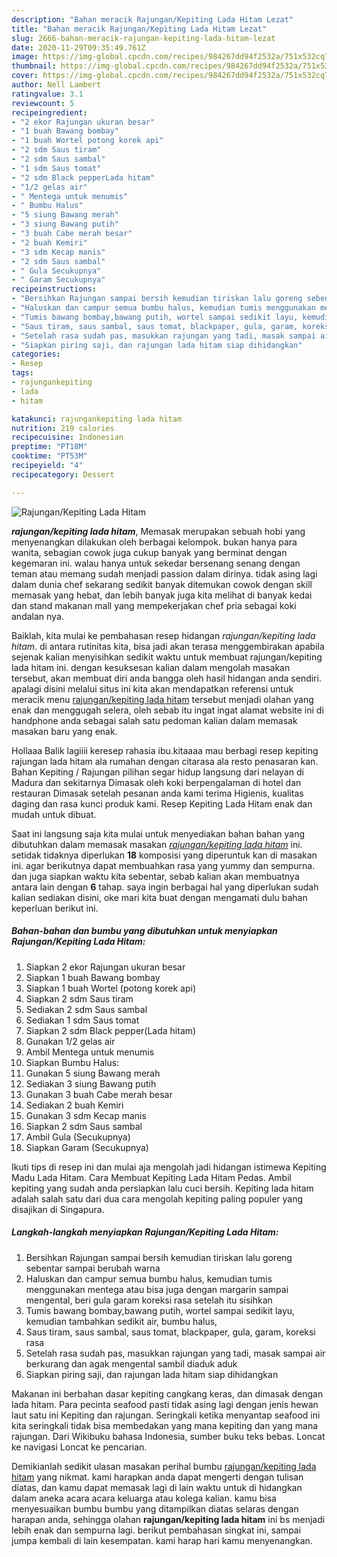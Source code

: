 ```yaml
---
description: "Bahan meracik Rajungan/Kepiting Lada Hitam Lezat"
title: "Bahan meracik Rajungan/Kepiting Lada Hitam Lezat"
slug: 2666-bahan-meracik-rajungan-kepiting-lada-hitam-lezat
date: 2020-11-29T09:35:49.761Z
image: https://img-global.cpcdn.com/recipes/984267dd94f2532a/751x532cq70/rajungankepiting-lada-hitam-foto-resep-utama.jpg
thumbnail: https://img-global.cpcdn.com/recipes/984267dd94f2532a/751x532cq70/rajungankepiting-lada-hitam-foto-resep-utama.jpg
cover: https://img-global.cpcdn.com/recipes/984267dd94f2532a/751x532cq70/rajungankepiting-lada-hitam-foto-resep-utama.jpg
author: Nell Lambert
ratingvalue: 3.1
reviewcount: 5
recipeingredient:
- "2 ekor Rajungan ukuran besar"
- "1 buah Bawang bombay"
- "1 buah Wortel potong korek api"
- "2 sdm Saus tiram"
- "2 sdm Saus sambal"
- "1 sdm Saus tomat"
- "2 sdm Black pepperLada hitam"
- "1/2 gelas air"
- " Mentega untuk menumis"
- " Bumbu Halus"
- "5 siung Bawang merah"
- "3 siung Bawang putih"
- "3 buah Cabe merah besar"
- "2 buah Kemiri"
- "3 sdm Kecap manis"
- "2 sdm Saus sambal"
- " Gula Secukupnya"
- " Garam Secukupnya"
recipeinstructions:
- "Bersihkan Rajungan sampai bersih kemudian tiriskan lalu goreng sebentar sampai berubah warna"
- "Haluskan dan campur semua bumbu halus, kemudian tumis menggunakan mentega atau bisa juga dengan margarin sampai mengental, beri gula garam koreksi rasa setelah itu sisihkan"
- "Tumis bawang bombay,bawang putih, wortel sampai sedikit layu, kemudian tambahkan sedikit air, bumbu halus,"
- "Saus tiram, saus sambal, saus tomat, blackpaper, gula, garam, koreksi rasa"
- "Setelah rasa sudah pas, masukkan rajungan yang tadi, masak sampai air berkurang dan agak mengental sambil diaduk aduk"
- "Siapkan piring saji, dan rajungan lada hitam siap dihidangkan"
categories:
- Resep
tags:
- rajungankepiting
- lada
- hitam

katakunci: rajungankepiting lada hitam 
nutrition: 219 calories
recipecuisine: Indonesian
preptime: "PT18M"
cooktime: "PT53M"
recipeyield: "4"
recipecategory: Dessert

---
```



![Rajungan/Kepiting Lada Hitam](https://img-global.cpcdn.com/recipes/984267dd94f2532a/751x532cq70/rajungankepiting-lada-hitam-foto-resep-utama.jpg)

<b><i>rajungan/kepiting lada hitam</i></b>, Memasak merupakan sebuah hobi yang menyenangkan dilakukan oleh berbagai kelompok. bukan hanya para wanita, sebagian cowok juga cukup banyak yang berminat dengan kegemaran ini. walau hanya untuk sekedar bersenang senang dengan teman atau memang sudah menjadi passion dalam dirinya. tidak asing lagi dalam dunia chef sekarang sedikit banyak ditemukan cowok dengan skill memasak yang hebat, dan lebih banyak juga kita melihat di banyak kedai dan stand makanan mall yang mempekerjakan chef pria sebagai koki andalan nya.

Baiklah, kita mulai ke pembahasan resep hidangan <i>rajungan/kepiting lada hitam</i>. di antara rutinitas kita, bisa jadi akan terasa menggembirakan apabila sejenak kalian menyisihkan sedikit waktu untuk membuat rajungan/kepiting lada hitam ini. dengan kesuksesan kalian dalam mengolah masakan tersebut, akan membuat diri anda bangga oleh hasil hidangan anda sendiri. apalagi disini melalui situs ini kita akan mendapatkan referensi untuk meracik menu <u>rajungan/kepiting lada hitam</u> tersebut menjadi olahan yang enak dan menggugah selera, oleh sebab itu ingat ingat alamat website ini di handphone anda sebagai salah satu pedoman kalian dalam memasak masakan baru yang enak.

Hollaaa Balik lagiiii keresep rahasia ibu.kitaaaa mau berbagi resep kepiting rajungan lada hitam ala rumahan dengan citarasa ala resto penasaran kan. Bahan Kepiting / Rajungan pilihan segar hidup langsung dari nelayan di Madura dan sekitarnya Dimasak oleh koki berpengalaman di hotel dan restauran Dimasak setelah pesanan anda kami terima Higienis, kualitas daging dan rasa kunci produk kami. Resep Kepiting Lada Hitam enak dan mudah untuk dibuat.


Saat ini langsung saja kita mulai untuk menyediakan bahan bahan yang dibutuhkan dalam memasak masakan <u><i>rajungan/kepiting lada hitam</i></u> ini. setidak tidaknya diperlukan <b>18</b> komposisi yang diperuntuk kan di masakan ini. agar berikutnya dapat membuahkan rasa yang yummy dan sempurna. dan juga siapkan waktu kita sebentar, sebab kalian akan membuatnya antara lain dengan <b>6</b> tahap. saya ingin berbagai hal yang diperlukan sudah kalian sediakan disini, oke mari kita buat dengan mengamati dulu bahan keperluan berikut ini.

<!--inarticleads1-->

##### Bahan-bahan dan bumbu yang dibutuhkan untuk menyiapkan Rajungan/Kepiting Lada Hitam:

1. Siapkan 2 ekor Rajungan ukuran besar
1. Siapkan 1 buah Bawang bombay
1. Siapkan 1 buah Wortel (potong korek api)
1. Siapkan 2 sdm Saus tiram
1. Sediakan 2 sdm Saus sambal
1. Sediakan 1 sdm Saus tomat
1. Siapkan 2 sdm Black pepper(Lada hitam)
1. Gunakan 1/2 gelas air
1. Ambil  Mentega untuk menumis
1. Siapkan  Bumbu Halus:
1. Gunakan 5 siung Bawang merah
1. Sediakan 3 siung Bawang putih
1. Gunakan 3 buah Cabe merah besar
1. Sediakan 2 buah Kemiri
1. Gunakan 3 sdm Kecap manis
1. Siapkan 2 sdm Saus sambal
1. Ambil  Gula (Secukupnya)
1. Siapkan  Garam (Secukupnya)


Ikuti tips di resep ini dan mulai aja mengolah jadi hidangan istimewa Kepiting Madu Lada Hitam. Cara Membuat Kepiting Lada Hitam Pedas. Ambil kepiting yang sudah anda persiapkan lalu cuci bersih. Kepiting lada hitam adalah salah satu dari dua cara mengolah kepiting paling populer yang disajikan di Singapura. 

<!--inarticleads2-->

##### Langkah-langkah menyiapkan Rajungan/Kepiting Lada Hitam:

1. Bersihkan Rajungan sampai bersih kemudian tiriskan lalu goreng sebentar sampai berubah warna
1. Haluskan dan campur semua bumbu halus, kemudian tumis menggunakan mentega atau bisa juga dengan margarin sampai mengental, beri gula garam koreksi rasa setelah itu sisihkan
1. Tumis bawang bombay,bawang putih, wortel sampai sedikit layu, kemudian tambahkan sedikit air, bumbu halus,
1. Saus tiram, saus sambal, saus tomat, blackpaper, gula, garam, koreksi rasa
1. Setelah rasa sudah pas, masukkan rajungan yang tadi, masak sampai air berkurang dan agak mengental sambil diaduk aduk
1. Siapkan piring saji, dan rajungan lada hitam siap dihidangkan


Makanan ini berbahan dasar kepiting cangkang keras, dan dimasak dengan lada hitam. Para pecinta seafood pasti tidak asing lagi dengan jenis hewan laut satu ini Kepiting dan rajungan. Seringkali ketika menyantap seafood ini kita seringkali tidak bisa membedakan yang mana kepiting dan yang mana rajungan. Dari Wikibuku bahasa Indonesia, sumber buku teks bebas. Loncat ke navigasi Loncat ke pencarian. 

Demikianlah sedikit ulasan masakan perihal bumbu <u>rajungan/kepiting lada hitam</u> yang nikmat. kami harapkan anda dapat mengerti dengan tulisan diatas, dan kamu dapat memasak lagi di lain waktu untuk di hidangkan dalam aneka acara acara keluarga atau kolega kalian. kamu bisa menyesuaikan bumbu bumbu yang ditampilkan diatas selaras dengan harapan anda, sehingga olahan <b>rajungan/kepiting lada hitam</b> ini bs menjadi lebih enak dan sempurna lagi. berikut pembahasan singkat ini, sampai jumpa kembali di lain kesempatan. kami harap hari kamu menyenangkan.

